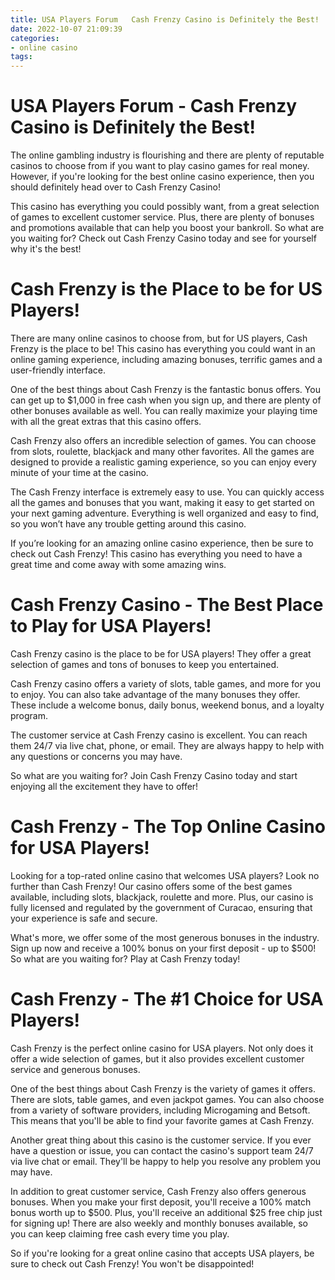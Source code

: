 ```yaml
---
title: USA Players Forum   Cash Frenzy Casino is Definitely the Best!
date: 2022-10-07 21:09:39
categories:
- online casino
tags:
---
```



#  USA Players Forum - Cash Frenzy Casino is Definitely the Best!

The online gambling industry is flourishing and there are plenty of reputable casinos to choose from if you want to play casino games for real money. However, if you're looking for the best online casino experience, then you should definitely head over to Cash Frenzy Casino!

This casino has everything you could possibly want, from a great selection of games to excellent customer service. Plus, there are plenty of bonuses and promotions available that can help you boost your bankroll. So what are you waiting for? Check out Cash Frenzy Casino today and see for yourself why it's the best!

#  Cash Frenzy is the Place to be for US Players!

There are many online casinos to choose from, but for US players, Cash Frenzy is the place to be! This casino has everything you could want in an online gaming experience, including amazing bonuses, terrific games and a user-friendly interface.

One of the best things about Cash Frenzy is the fantastic bonus offers. You can get up to $1,000 in free cash when you sign up, and there are plenty of other bonuses available as well. You can really maximize your playing time with all the great extras that this casino offers.

Cash Frenzy also offers an incredible selection of games. You can choose from slots, roulette, blackjack and many other favorites. All the games are designed to provide a realistic gaming experience, so you can enjoy every minute of your time at the casino.

The Cash Frenzy interface is extremely easy to use. You can quickly access all the games and bonuses that you want, making it easy to get started on your next gaming adventure. Everything is well organized and easy to find, so you won’t have any trouble getting around this casino.

If you’re looking for an amazing online casino experience, then be sure to check out Cash Frenzy! This casino has everything you need to have a great time and come away with some amazing wins.

#  Cash Frenzy Casino - The Best Place to Play for USA Players!

Cash Frenzy casino is the place to be for USA players! They offer a great selection of games and tons of bonuses to keep you entertained.

 Cash Frenzy casino offers a variety of slots, table games, and more for you to enjoy. You can also take advantage of the many bonuses they offer. These include a welcome bonus, daily bonus, weekend bonus, and a loyalty program.

The customer service at Cash Frenzy casino is excellent. You can reach them 24/7 via live chat, phone, or email. They are always happy to help with any questions or concerns you may have.

So what are you waiting for? Join Cash Frenzy Casino today and start enjoying all the excitement they have to offer!

#  Cash Frenzy - The Top Online Casino for USA Players!

Looking for a top-rated online casino that welcomes USA players? Look no further than Cash Frenzy! Our casino offers some of the best games available, including slots, blackjack, roulette and more. Plus, our casino is fully licensed and regulated by the government of Curacao, ensuring that your experience is safe and secure.

What's more, we offer some of the most generous bonuses in the industry. Sign up now and receive a 100% bonus on your first deposit - up to $500! So what are you waiting for? Play at Cash Frenzy today!

#  Cash Frenzy - The #1 Choice for USA Players!

Cash Frenzy is the perfect online casino for USA players. Not only does it offer a wide selection of games, but it also provides excellent customer service and generous bonuses.

One of the best things about Cash Frenzy is the variety of games it offers. There are slots, table games, and even jackpot games. You can also choose from a variety of software providers, including Microgaming and Betsoft. This means that you'll be able to find your favorite games at Cash Frenzy.

Another great thing about this casino is the customer service. If you ever have a question or issue, you can contact the casino's support team 24/7 via live chat or email. They'll be happy to help you resolve any problem you may have.

In addition to great customer service, Cash Frenzy also offers generous bonuses. When you make your first deposit, you'll receive a 100% match bonus worth up to $500. Plus, you'll receive an additional $25 free chip just for signing up! There are also weekly and monthly bonuses available, so you can keep claiming free cash every time you play.

So if you're looking for a great online casino that accepts USA players, be sure to check out Cash Frenzy! You won't be disappointed!